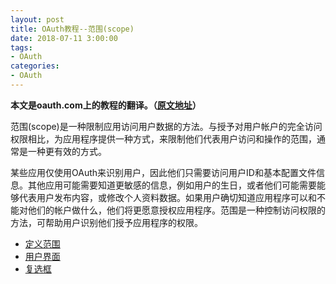 ```yaml
---
layout: post
title: OAuth教程--范围(scope)
date: 2018-07-11 3:00:00
tags: 
- OAuth
categories:
- OAuth
---
```

**本文是oauth.com上的教程的翻译。（[原文地址](https://www.oauth.com/oauth2-servers/scope/)）**

范围(scope)是一种限制应用访问用户数据的方法。与授予对用户帐户的完全访问权限相比，为应用程序提供一种方式，来限制他们代表用户访问和操作的范围，通常是一种更有效的方式。

某些应用仅使用OAuth来识别用户，因此他们只需要访问用户ID和基本配置文件信息。其他应用可能需要知道更敏感的信息，例如用户的生日，或者他们可能需要能够代表用户发布内容，或修改个人资料数据。如果用户确切知道应用程序可以和不能对他们的帐户做什么，他们将更愿意授权应用程序。范围是一种控制访问权限的方法，可帮助用户识别他们授予应用程序的权限。

- [定义范围](https://www.oauth.com/oauth2-servers/scope/defining-scopes/)
- [用户界面](https://www.oauth.com/oauth2-servers/scope/user-interface/)
- [复选框](https://www.oauth.com/oauth2-servers/scope/checkboxes/)